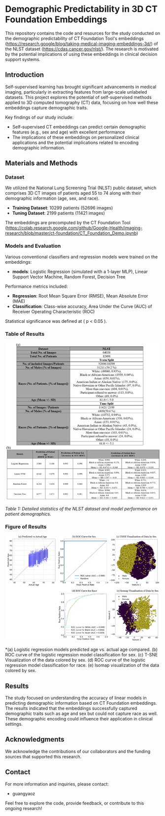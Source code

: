 # Demographic Predictability in 3D CT Foundation Embeddings

This repository contains the code and resources for the study conducted on the demographic predictability of CT Foundation Tool's embeddings (https://research.google/blog/taking-medical-imaging-embeddings-3d/) of the NLST dataset (https://cdas.cancer.gov/nlst/). The research is motivated by the potential implications of using these embeddings in clinical decision support systems.

## Introduction

Self-supervised learning has brought significant advancements in medical imaging, particularly in extracting features from large-scale unlabeled datasets. This project explores the potential of self-supervised methods applied to 3D computed tomography (CT) data, focusing on how well these embeddings capture demographic traits. 

Key findings of our study include:
- Self-supervised CT embeddings can predict certain demographic features (e.g., sex and age) with excellent performance
- The implications of these embeddings on personalized clinical applications and the potential implications related to encoding demographic information.

## Materials and Methods

### Dataset

We utilized the National Lung Screening Trial (NLST) public dataset, which comprises 3D CT images of patients aged 55 to 74 along with their demographic information (age, sex, and race).

- **Training Dataset**: 10299 patients (52696 images)
- **Tuning Dataset**: 2199 patients (11421 images)

The embeddings are precomputed by the CT Foundation Tool (https://colab.research.google.com/github/Google-Health/imaging-research/blob/master/ct-foundation/CT_Foundation_Demo.ipynb)

### Models and Evaluation

Various conventional classifiers and regression models were trained on the embeddings:

- **models**: Logistic Regression (simulated with a 1-layer MLP), Linear Support Vector Machine, Random Forest, Decision Tree

Performance metrics included:
- **Regression**: Root Mean Square Error (RMSE), Mean Absolute Error (MAE)
- **Classification**: Class-wise accuracy, Area Under the Curve (AUC) of Receiver Operating Characteristic (ROC)

Statistical significance was defined at \( p < 0.05 \).

### Table of Results

![Statistics of the NLST dataset](table1.jpg)

*Table 1: Detailed statistics of the NLST dataset and model performance on patient demographics.*

### Figure of Results

![Figures of the data and models](figure1c.jpg)

*(a) Logistic regression models predicted age vs. actual age compared. (b) ROC curve of the logistic regression model classification for sex. (c) T-SNE Visualization of the data colored by sex. (d) ROC curve of the logistic regression model classification for race. (e) Isomap visualization of the data colored by sex.

## Results

The study focused on understanding the accuracy of linear models in predicting demographic information based on CT Foundation embeddings. The results indicated that the embeddings successfully captured demographic traits such as age and sex but could not capture race as well. These demographic encoding could influence their application in clinical settings.


## Acknowledgments

We acknowledge the contributions of our collaborators and the funding sources that supported this research.

## Contact

For more information and inquiries, please contact:
- guangyaoz
 
Feel free to explore the code, provide feedback, or contribute to this ongoing research!
